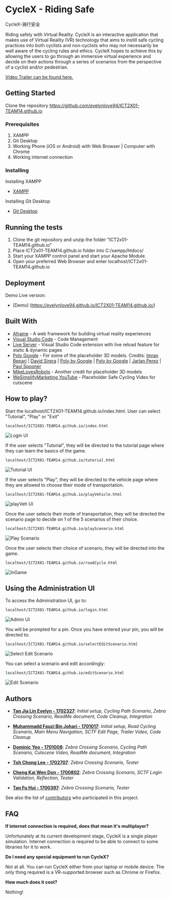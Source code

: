 # CycleX - Riding Safe  
CycleX-骑行安全

Riding safely with Virtual Reality.
CycleX is an interactive application that makes use of Virtual Reality (VR) technology that aims to instill safe cycling practices into both cyclists and non-cyclists who may not necessarily be well aware of the cycling rules and ethics. CycleX hopes to achieve this by allowing the users to go through an immersive virtual experience and decide on their actions through a series of scenarios from the perspective of a cyclist and/or pedestrian.

[Video Trailer can be found here.](https://www.youtube.com/watch?v=GPVfS7wUBUQ&feature=youtu.be)

## Getting Started

Clone the repository https://github.com/evelynlove94/ICT2X01-TEAM14.github.io

### Prerequisites

1. XAMPP 
2. Git Desktop
3. Working Phone (iOS or Android) with Web Browser | Computer with Chrome
4. Working internet connection

### Installing

Installing XAMPP

* [XAMPP](https://www.apachefriends.org/index.html)

Installing Git Desktop

* [Git Desktop](https://desktop.github.com/)

## Running the tests

1. Clone the git repository and unzip the folder "ICT2x01-TEAM14.github.io"
2. Place ICT2x01-TEAM14.github.io folder into C:/xampp/htdocs/
3. Start your XAMPP control panel and start your Apache Module.
4. Open your preferred Web Browser and enter localhost/ICT2x01-TEAM14.github.io

## Deployment

Demo Live version:
* [Demo] (https://evelynlove94.github.io/ICT2X01-TEAM14.github.io/) 

## Built With

* [Aframe](https://aframe.io/) - A web framework for building virtual reality experiences 
* [Visual Studio Code](https://code.visualstudio.com/) - Code Management
* [Live Server](https://marketplace.visualstudio.com/items?itemName=ritwickdey.LiveServer) - Visual Studio Code extension with live reload feature for static & dynamic pages
* [Poly Google](https://poly.google.com/) - For some of the placeholder 3D models. Credits: [Imran Bepari](https://poly.google.com/view/2WOXO0LlL0K) | [David Sirera](https://poly.google.com/view/a_HKCtYAv2W) | [Poly by Google](https://poly.google.com/view/0-j0ksmXXtz) | [Poly by Google](https://poly.google.com/view/5v5j_lqOHTO) | [Jarlan Perez](https://poly.google.com/view/5eb8E34txWa) | [Paul Spooner](https://poly.google.com/view/1yfyze7uGxS)
* [MikeLovesRobots](https://github.com/mikelovesrobots/mmmm) - Another credit for placeholder 3D models
* [WeSimplifyMarketing YouTube](https://www.youtube.com/watch?v=_Tel8w_Pe2Q) - Placeholder Safe Cycling Video for cutscene

## How to play?

Start the localhost/ICT2X01-TEAM14.github.io/index.html. User can select "Tutorial", "Play" or "Exit"
```
localhost/ICT2X01-TEAM14.github.io/index.html
```
![Login UI](https://raw.githubusercontent.com/evelynlove94/ICT2X01-TEAM14.github.io/master/README.md%20images/Index.PNG?token=Aeaf7GvktHspTicSO-bwLM9zniNoXs-Lks5b_5aywA%3D%3D)

If the user selects "Tutorial", they will be directed to the tutorial page where they can learn the basics of the game.
```
localhost/ICT2X01-TEAM14.github.io/tutorial.html
```
![Tutorial UI](https://raw.githubusercontent.com/evelynlove94/ICT2X01-TEAM14.github.io/master/README.md%20images/tutorial.JPG)

If the user selects "Play", they will be directed to the vehicle page where they are allowed to choose their mode of transportation.
```
localhost/ICT2X01-TEAM14.github.io/playVehicle.html
```
![playVeh UI](https://raw.githubusercontent.com/evelynlove94/ICT2X01-TEAM14.github.io/master/README.md%20images/PlayVeh.PNG?token=Aeaf7OigpziJA5-Nq-M8GgYWEgOmcZ-yks5b_5ZWwA%3D%3D)

Once the user selects their mode of transportation, they will be directed the scenario page to decide on 1 of the 5 scenarios of their choice.
```
localhost/ICT2X01-TEAM14.github.io/playScenario.html
```
![Play Scenario](https://raw.githubusercontent.com/evelynlove94/ICT2X01-TEAM14.github.io/master/README.md%20images/selectScenario.PNG?token=Aeaf7M1wA_HkXnLryT-nyJYuODquO0Ptks5b_5ZwwA%3D%3D)

Once the user selects their choice of scenario, they will be directed into the game.
```
localhost/ICT2X01-TEAM14.github.io/roadCycle.html
```
![InGame](https://raw.githubusercontent.com/evelynlove94/ICT2X01-TEAM14.github.io/master/README.md%20images/InGame.PNG?token=Aeaf7Hc4OyukFhMkIZct7K8q0VIScZDNks5b_5aYwA%3D%3D)

## Using the Administration UI

To access the Administration UI, go to:
```
localhost/ICT2X01-TEAM14.github.io/login.html
```
![Admin UI](https://raw.githubusercontent.com/evelynlove94/ICT2X01-TEAM14.github.io/master/README.md%20images/Login.PNG?token=Aeaf7KCAEtWXsMQuffHdgheRYNV5e76Gks5b_5cywA%3D%3D)

You will be prompted for a pin. Once you have entered your pin, you will be directed to:
```
localhost/ICT2X01-TEAM14.github.io/selectEditScenario.html
```
![Select Edit Scenario](https://raw.githubusercontent.com/evelynlove94/ICT2X01-TEAM14.github.io/master/README.md%20images/EditScenario.PNG?token=Aeaf7BXu5oNyUoLfVeHVXjPUXgGAk5KXks5b_5dKwA%3D%3D)

You can select a scenario and edit accordingly:
```
localhost/ICT2X01-TEAM14.github.io/editScenario.html
```
![Edit Scenario](https://raw.githubusercontent.com/evelynlove94/ICT2X01-TEAM14.github.io/master/README.md%20images/EditingScenario.PNG?token=Aeaf7PgId0gb3c6_afNj79hk2esDd9YCks5b_5dgwA%3D%3D)

## Authors

* **[Tan Jia Lin Evelyn - 1702327](https://github.com/evelynlove94)**: *Initial setup, Cycling Path Scenario, Zebra Crossing Scenario, ReadMe document, Code Cleanup, Integration*

* **[Muhammadd Fauzi Bin Johari - 1701017](https://github.com/MFauz)**: *Initial setup, Road Cycling Scenario, Main Menu Navigation, SCTF Edit Page, Trailer Video, Code Cleanup*

* **[Dominic Yeo - 1701008](https://github.com/DominicYeo93)**: *Zebra Crossing Scenario, Cycling Path Scenario, Cutscene Video, ReadMe document, Integration*

* **[Toh Chong Lee - 1702707](https://github.com/chiongsterx)**: *Zebra Crossing Scenario, Tester*

* **[Cheng Kai Wen Don - 1700802](https://github.com/1700802)**: *Zebra Crossing Scenario, SCTF Login Validation, Reflection, Tester*

* **[Tan Fu Hui - 1700397](https://github.com/xxxx397)**: *Zebra Crossing Scenario, Tester*

See also the list of [contributors](https://github.com/evelynlove94/ICT2X01-TEAM14.github.io/graphs/contributors) who participated in this project.

## FAQ

**If internet connection is required, does that mean it's multiplayer?** 

Unfortunately at its current development stage, CycleX is a single player simulation. Internet connection is required to be able to connect to some libraries for it to work.

**Do I need any special equipment to run CycleX?**

Not at all. You can run CycleX either from your laptop or mobile device. The only thing required is a VR-supported browser such as Chrome or Firefox.

**How much does it cost?**

Nothing!
